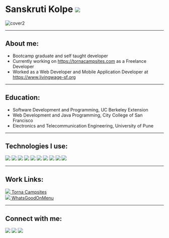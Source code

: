 # Sanskruti Kolpe  <img src="https://img.icons8.com/emoji/40/000000/woman-technologyst.png"/> 

![cover2](https://user-images.githubusercontent.com/46795773/137226214-595c8712-a329-4c06-a11d-70bb92f26ef4.png)

----------------------------------------------------------------------------------------------------------------
## About me:

- Bootcamp graduate and self taught developer
- Currently working on https://tornacampsites.com as a Freelance Developer
- Worked as a Web Developer and Mobile Application Developer at https://www.livingwage-sf.org

----------------------------------------------------------------------------------------------------------------

## Education:
- Software Development and Programming, UC Berkeley Extension
- Web Development and Java Programming, City College of San Francisco
- Electronics and Telecommunication Engineering, University of Pune
----------------------------------------------------------------------------------------------------------------
## Technologies I use:

<img src="https://img.icons8.com/color/60/000000/html-5--v2.png"/> <img src="https://img.icons8.com/color/60/000000/css3.png"/> 
<img src="https://img.icons8.com/color/60/000000/javascript--v1.png"/> 
<img src="https://img.icons8.com/color/60/000000/java-coffee-cup-logo--v2.png"/>
<img src="https://img.icons8.com/color/60/000000/spring-logo.png"/> 
<img src="https://img.icons8.com/color/60/000000/nodejs.png"/> 
<img src="https://img.icons8.com/office/60/000000/react.png"/>
<img src="https://img.icons8.com/color/60/000000/docker.png"/>
<img src="https://img.icons8.com/color/60/000000/kubernetes.png"/>
<img src="https://img.icons8.com/color/60/000000/google-cloud.png"/>

----------------------------------------------------------------------------------------------------------------

## Work Links:
<a href="https://tornacampsites.com"> <img src="https://img.icons8.com/emoji/50/000000/tent-emoji.png"/> Torna Campsites </a>
<br/>
<a href="https://whatsgoodonmenu.com"> <img src="https://img.icons8.com/emoji/40/000000/fork-and-knife-with-plate-emoji.png"/>  WhatsGoodOnMenu </a>

----------------------------------------------------------------------------------------------------------------

## Connect with me:
<a href ="https://twitter.com/CultureCoder"><img src="https://img.icons8.com/color/50/000000/twitter--v1.png"/></a>
<a href ="https://www.linkedin.com/in/sanskruti-kolpe"><img src="https://img.icons8.com/color/50/000000/linkedin.png"/></a>
<a href ="sanskruti2489@gmail.com"><img src="https://img.icons8.com/fluency/50/000000/mail.png"/></a>
